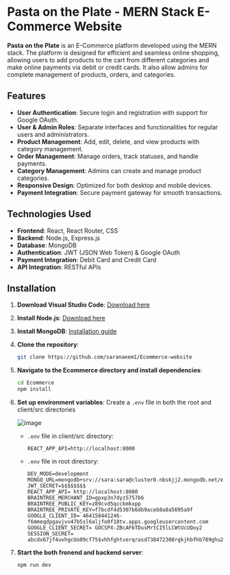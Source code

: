 # Pasta on the Plate - MERN Stack E-Commerce Website
**Pasta on the Plate** is an E-Commerce platform developed using the MERN stack. The platform is designed for efficient and seamless online shopping, allowing users to add products to the cart from different categories and make online payments via debit or credit cards. It also allow admins for complete management of products, orders, and categories.

## Features
- **User Authentication**: Secure login and registration with support for Google OAuth.
- **User & Admin Roles**: Separate interfaces and functionalities for regular users and administrators.
- **Product Management**: Add, edit, delete, and view products with category management.
- **Order Management**: Manage orders, track statuses, and handle payments.
- **Category Management**: Admins can create and manage product categories.
- **Responsive Design**: Optimized for both desktop and mobile devices.
- **Payment Integration**: Secure payment gateway for smooth transactions.

## Technologies Used
- **Frontend**: React, React Router, CSS
- **Backend**: Node.js, Express.js
- **Database**: MongoDB
- **Authentication**: JWT (JSON Web Token) & Google OAuth
- **Payment Integration**: Debit Card and Credit Card
- **API Integration**: RESTful APIs

## Installation

1. **Download Visual Studio Code**: [Download here](https://code.visualstudio.com/docs/setup/windows)

2. **Install Node.js**: [Download here](https://nodejs.org/)

3. **Install MongoDB**: [Installation guide](https://www.mongodb.com/try/download/community)

4. **Clone the repository**:
    ```bash
    git clone https://github.com/saranaeem1/Ecommerce-website
    ```

5. **Navigate to the Ecommerce directory and install dependencies**:
    ```bash
    cd Ecommerce
    npm install
    ```

6. **Set up environment variables**:
   Create a `.env` file in both the root and client/src directories
   
   ![image](https://github.com/user-attachments/assets/90f55da5-32f8-40f9-ba53-551db48017ad)
   

   - `.env` file in client/src directory:
     ```env
     REACT_APP_API=http://localhost:8000
     ```

   - `.env` file in root directory:
     ```env
     DEV_MODE=development
     MONGO_URL=mongodb+srv://sara:sara@cluster0.nbskjj2.mongodb.net/ecommerce
     JWT_SECRET=$$$$$$$$
     REACT_APP_API= http://localhost:8000
     BRAINTREE_MERCHANT_ID=gpxp3n7dyz5757b6
     BRAINTREE_PUBLIC_KEY=z89cvd5qcckmkxpp
     BRAINTREE_PRIVATE_KEY=f7bcdf4d5307b6db9aceb8a8a5695a9f
     GOOGLE_CLIENT_ID= 464158441246-f6mmeqdpgavjvv47b5sl6aljfo0f18tv.apps.googleusercontent.com
     GOOGLE_CLIENT_SECRET= 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
     SESSION_SECRET= abcdx67jf4uvhgcUo09cf75$vhhfghtverqrasd738472308rgkjhbfhb789ghu23rsa
     ```
     
7. **Start the both fronend and backend server**:
    ```bash
    npm run dev
    ```


